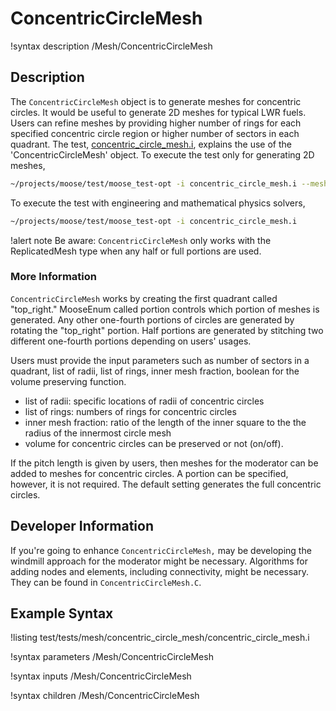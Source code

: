 # ConcentricCircleMesh

!syntax description /Mesh/ConcentricCircleMesh

## Description

The `ConcentricCircleMesh` object is to generate meshes for concentric circles. It would be useful to generate 2D meshes for typical LWR fuels. Users can refine meshes by providing higher number of rings for each specified concentric circle region or higher number of sectors in each quadrant. The test, [concentric_circle_mesh.i](test/tests/mesh/cconcentric_circle_mesh/concentric_circle_mesh.i), explains the use of the 'ConcentricCircleMesh' object. To execute the test only for generating 2D meshes,

```bash
~/projects/moose/test/moose_test-opt -i concentric_circle_mesh.i --mesh-only
```

To execute the test with engineering and mathematical physics solvers,

```bash
~/projects/moose/test/moose_test-opt -i concentric_circle_mesh.i
```

!alert note
Be aware: `ConcentricCircleMesh` only works with the ReplicatedMesh type when any half or full portions are used.

### More Information

`ConcentricCircleMesh` works by creating the first quadrant called "top_right." MooseEnum called portion controls which portion of meshes is generated. Any other one-fourth portions of circles are generated by rotating the "top_right" portion. Half portions are generated by stitching two different one-fourth portions depending on users' usages.

Users must provide the input parameters such as number of sectors in a quadrant, list of radii, list of rings, inner mesh fraction, boolean for the volume preserving function.
* list of radii: specific locations of radii of concentric circles
* list of rings: numbers of rings for concentric circles
* inner mesh fraction: ratio of the length of the inner square to the the radius of the innermost circle mesh
* volume for concentric circles can be preserved or not (on/off).

If the pitch length is given by users, then meshes for the moderator can be added to meshes for concentric circles. A portion can be specified, however, it is not required. The default setting generates the full concentric circles.

## Developer Information

If you're going to enhance `ConcentricCircleMesh,` may be developing the windmill approach for the moderator might be necessary. Algorithms for adding nodes and elements, including connectivity, might be necessary. They can be found in `ConcentricCircleMesh.C`.

## Example Syntax

!listing test/tests/mesh/concentric_circle_mesh/concentric_circle_mesh.i

!syntax parameters /Mesh/ConcentricCircleMesh

!syntax inputs /Mesh/ConcentricCircleMesh

!syntax children /Mesh/ConcentricCircleMesh
